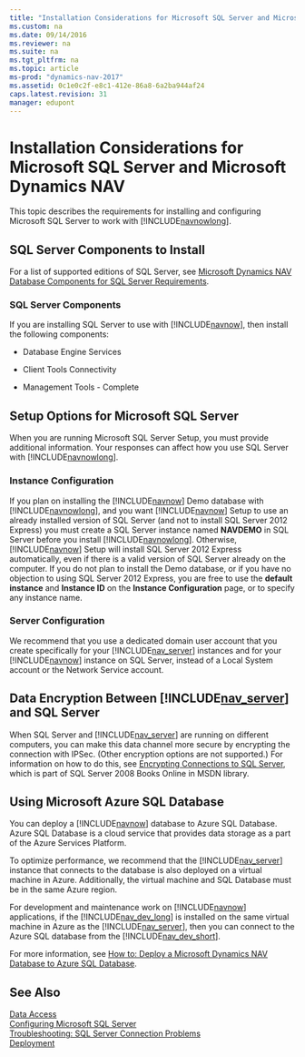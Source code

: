 ```yaml
---
title: "Installation Considerations for Microsoft SQL Server and Microsoft Dynamics NAV"
ms.custom: na
ms.date: 09/14/2016
ms.reviewer: na
ms.suite: na
ms.tgt_pltfrm: na
ms.topic: article
ms-prod: "dynamics-nav-2017"
ms.assetid: 0c1e0c2f-e8c1-412e-86a8-6a2ba944af24
caps.latest.revision: 31
manager: edupont
---
```

# Installation Considerations for Microsoft SQL Server and Microsoft Dynamics NAV
This topic describes the requirements for installing and configuring Microsoft SQL Server to work with [!INCLUDE[navnowlong](includes/navnowlong_md.md)].  

## SQL Server Components to Install  
 For a list of supported editions of SQL Server, see [Microsoft Dynamics NAV Database Components for SQL Server Requirements](System-Requirements-for-Microsoft-Dynamics-NAV.md#SQLReq).  

### SQL Server Components  
 If you are installing SQL Server to use with [!INCLUDE[navnow](includes/navnow_md.md)], then install the following components:  

-   Database Engine Services  

-   Client Tools Connectivity  

-   Management Tools - Complete  

## Setup Options for Microsoft SQL Server  
 When you are running Microsoft SQL Server Setup, you must provide additional information. Your responses can affect how you use SQL Server with [!INCLUDE[navnowlong](includes/navnowlong_md.md)].  

### Instance Configuration  
 If you plan on installing the [!INCLUDE[navnow](includes/navnow_md.md)] Demo database with [!INCLUDE[navnowlong](includes/navnowlong_md.md)], and you want [!INCLUDE[navnow](includes/navnow_md.md)] Setup to use an already installed version of SQL Server \(and not to install SQL Server 2012 Express\) you must create a SQL Server instance named **NAVDEMO** in SQL Server before you install [!INCLUDE[navnowlong](includes/navnowlong_md.md)]. Otherwise, [!INCLUDE[navnow](includes/navnow_md.md)] Setup will install SQL Server 2012 Express automatically, even if there is a valid version of SQL Server already on the computer. If you do not plan to install the Demo database, or if you have no objection to using SQL Server 2012 Express, you are free to use the **default instance** and **Instance ID** on the **Instance Configuration** page, or to specify any instance name.  

### Server Configuration  
 We recommend that you use a dedicated domain user account that you create specifically for your [!INCLUDE[nav_server](includes/nav_server_md.md)] instances and for your [!INCLUDE[navnow](includes/navnow_md.md)] instance on SQL Server, instead of a Local System account or the Network Service account.  

## Data Encryption Between [!INCLUDE[nav_server](includes/nav_server_md.md)] and SQL Server  
 When SQL Server and [!INCLUDE[nav_server](includes/nav_server_md.md)] are running on different computers, you can make this data channel more secure by encrypting the connection with IPSec. \(Other encryption options are not supported.\) For information on how to do this, see [Encrypting Connections to SQL Server](http://go.microsoft.com/fwlink/?LinkId=147732), which is part of SQL Server 2008 Books Online in MSDN library.  

## Using Microsoft Azure SQL Database  
 You can deploy a [!INCLUDE[navnow](includes/navnow_md.md)] database to Azure SQL Database. Azure SQL Database is a cloud service that provides data storage as a part of the Azure Services Platform.  

 To optimize performance, we recommend that the [!INCLUDE[nav_server](includes/nav_server_md.md)] instance that connects to the database is also deployed on a virtual machine in Azure. Additionally, the virtual machine and SQL Database must be in the same Azure region.  

 For development and maintenance work on [!INCLUDE[navnow](includes/navnow_md.md)] applications, if the [!INCLUDE[nav_dev_long](includes/nav_dev_long_md.md)] is installed on the same virtual machine in Azure as the [!INCLUDE[nav_server](includes/nav_server_md.md)], then you can connect to the Azure SQL database from the [!INCLUDE[nav_dev_short](includes/nav_dev_short_md.md)].  

 For more information, see [How to: Deploy a Microsoft Dynamics NAV Database to Azure SQL Database](How-to--Deploy-a-Microsoft-Dynamics-NAV-Database-to-Azure-SQL-Database.md).  

## See Also  
 [Data Access](Data-Access.md)   
 [Configuring Microsoft SQL Server](Configuring-Microsoft-SQL-Server.md)   
 [Troubleshooting: SQL Server Connection Problems](Troubleshooting--SQL-Server-Connection-Problems.md)   
 [Deployment](Deployment.md)
